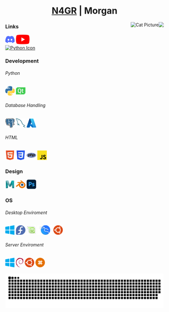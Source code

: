###
<div align = "center"><h1><a href = "https://n4gr.uk">N4GR</a> | Morgan</h1></div>

<img align = "right" height = "200" src = "https://avatars.githubusercontent.com/u/107074986?v = 4"  />
<img align = "right" src = "https://cataas.com/cat/says/N4GR?font=Impact&fontSize=30&fontColor=%23ffffff&fontBackground=none&type=square&position=center&width=200&height=200" height = "200" alt = "Cat Picture"/>

### Links
<div align = "left">
  <a href = "https://n4gr.uk/discord"><img src = "data/images/socials/discord.svg" height = "30" alt = "Python Icon"/><a>
  <a href = "https://n4gr.uk/youtube"><img src = "data/images/socials/youtube.svg" height = "30" alt = "YouTube Icon"/><a>
</div>

<div align = "left">
  <a href = "https://n4gr.uk/ko-fi"><img src = "https://cdn.prod.website-files.com/5c14e387dab576fe667689cf/64f1a9ddd0246590df69ea01_kofi_long_button_blue%25402x-p-500.png" height = "30" alt = "Python Icon"/><a>
</div>

### Development
###### Python
<div align = "left">
  <img src = "data/images/languages/python.svg" height = "30" alt = "Python Icon"/>
  <img src = "data/images/languages/qt.svg" height = "30" alt = "Qt Icon"/>
</div>

###### Database Handling
<div align = "left">
  <img src = "data/images/languages/postgresql.svg" height = "30" alt = "PostgreSQL Icon"/>
  <img src = "data/images/languages/mysql.svg" height = "30" alt = "MySQL Icon"/>
  <img src = "data/images/languages/azure.svg" height = "30" alt = "Azure Icon"/>
</div>

###### HTML
<div align = "left">
  <img src = "data/images/languages/html5.svg" height = "30" alt = "HTML5 Icon"/>
  <img src = "data/images/languages/css3.svg" height = "30" alt = "CSS Icon"/>
  <img src = "data/images/languages/php.svg" height = "30" alt = "PHP Icon"/>
  <img src = "data/images/languages/javascript.svg" height = "30" alt = "JavaScript Icon"/>
</div>

### Design
<div align = "left">
  <img src = "data/images/design/maya.svg" height = "30" alt = "Maya Icon"/>
  <img src = "data/images/design/blender.svg" height = "30" alt = "Blender Icon"/>
  <img src = "data/images/design/photoshop.svg" height = "30" alt = "Photoshop Icon"/>
</div>

### OS
###### Desktop Enviroment
<div align = "left">
  <img src = "data/images/os/windows.svg" height = "30" alt = "Windows Icon"/>
  <img src = "data/images/os/fedora.svg" height = "30" alt = "Fedora Icon"/>
  <img src = "data/images/os/mint.svg" height = "30" alt = "Mint Icon"/>
  <img src = "data/images/os/kali.svg" height = "30" alt = "Kali Icon"/>
  <img src = "data/images/os/ubuntu.svg" height = "30" alt = "Ubuntu Icon"/>
</div>

###### Server Enviroment
<div align = "left">
  <img src = "data/images/os/windows.svg" height = "30" alt = "Windows Icon"/>
  <img src = "data/images/os/debian.svg" height = "30" alt = "Debian Icon"/>
  <img src = "data/images/os/ubuntu.svg" height = "30" alt = "Ubuntu Icon"/>
  <img src = "data/images/os/proxmox.svg" height = "30" alt = "Proxmox Icon"/>
</div>

<br clear = "both">

<div align = "center">
  <img src = "https://raw.githubusercontent.com/N4GR/N4GR/output/snake.svg" alt = "Snake animation" />
</div>
